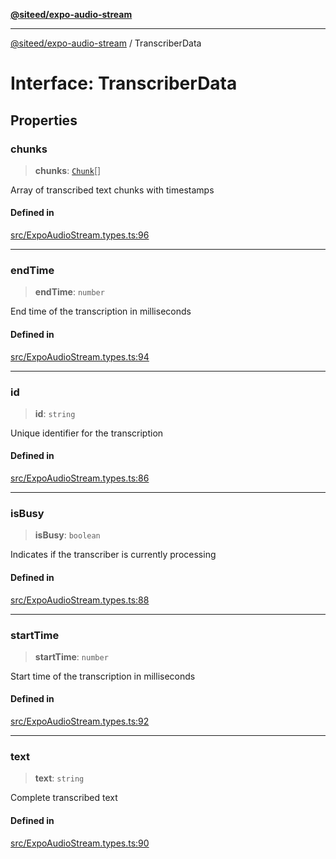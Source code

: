 [**@siteed/expo-audio-stream**](../README.md)

***

[@siteed/expo-audio-stream](../README.md) / TranscriberData

# Interface: TranscriberData

## Properties

### chunks

> **chunks**: [`Chunk`](Chunk.md)[]

Array of transcribed text chunks with timestamps

#### Defined in

[src/ExpoAudioStream.types.ts:96](https://github.com/deeeed/expo-audio-stream/blob/01587473d138d2044082592da4994edb9b0d9107/packages/expo-audio-stream/src/ExpoAudioStream.types.ts#L96)

***

### endTime

> **endTime**: `number`

End time of the transcription in milliseconds

#### Defined in

[src/ExpoAudioStream.types.ts:94](https://github.com/deeeed/expo-audio-stream/blob/01587473d138d2044082592da4994edb9b0d9107/packages/expo-audio-stream/src/ExpoAudioStream.types.ts#L94)

***

### id

> **id**: `string`

Unique identifier for the transcription

#### Defined in

[src/ExpoAudioStream.types.ts:86](https://github.com/deeeed/expo-audio-stream/blob/01587473d138d2044082592da4994edb9b0d9107/packages/expo-audio-stream/src/ExpoAudioStream.types.ts#L86)

***

### isBusy

> **isBusy**: `boolean`

Indicates if the transcriber is currently processing

#### Defined in

[src/ExpoAudioStream.types.ts:88](https://github.com/deeeed/expo-audio-stream/blob/01587473d138d2044082592da4994edb9b0d9107/packages/expo-audio-stream/src/ExpoAudioStream.types.ts#L88)

***

### startTime

> **startTime**: `number`

Start time of the transcription in milliseconds

#### Defined in

[src/ExpoAudioStream.types.ts:92](https://github.com/deeeed/expo-audio-stream/blob/01587473d138d2044082592da4994edb9b0d9107/packages/expo-audio-stream/src/ExpoAudioStream.types.ts#L92)

***

### text

> **text**: `string`

Complete transcribed text

#### Defined in

[src/ExpoAudioStream.types.ts:90](https://github.com/deeeed/expo-audio-stream/blob/01587473d138d2044082592da4994edb9b0d9107/packages/expo-audio-stream/src/ExpoAudioStream.types.ts#L90)
